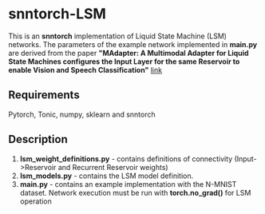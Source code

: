 # snntorch-LSM
This is an **snntorch** implementation of Liquid State Machine (LSM) networks. The parameters of the example network implemented in **main.py** are derived from the paper **"MAdapter: A Multimodal Adapter for Liquid State Machines configures the Input Layer for the same Reservoir to enable Vision and Speech Classification"** [link](https://ieeexplore.ieee.org/document/10191376)

## Requirements
Pytorch, Tonic, numpy, sklearn and snntorch

## Description
1. **lsm_weight_definitions.py** - contains definitions of connectivity (Input->Reservoir and Recurrent Reservoir weights)
2. **lsm_models.py** - contains the LSM model definition.
3. **main.py** - contains an example implementation with the N-MNIST dataset. Network execution must be run with **torch.no_grad()** for LSM operation
